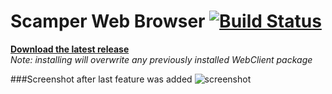 Scamper Web Browser [![Build Status](https://travis-ci.org/HPI-SWA-Teaching/SWT15-Project-05.svg?branch=master)](https://travis-ci.org/HPI-SWA-Teaching/SWT15-Project-05)  
===================

**[Download the latest release](https://github.com/HPI-SWA-Teaching/SWT15-Project-05/releases/latest)**  
*Note: installing will overwrite any previously installed WebClient package*

###Screenshot after last feature was added
![screenshot](https://raw.githubusercontent.com/HPI-SWA-Teaching/SWT15-Project-05/master/tests/scamper.png)
